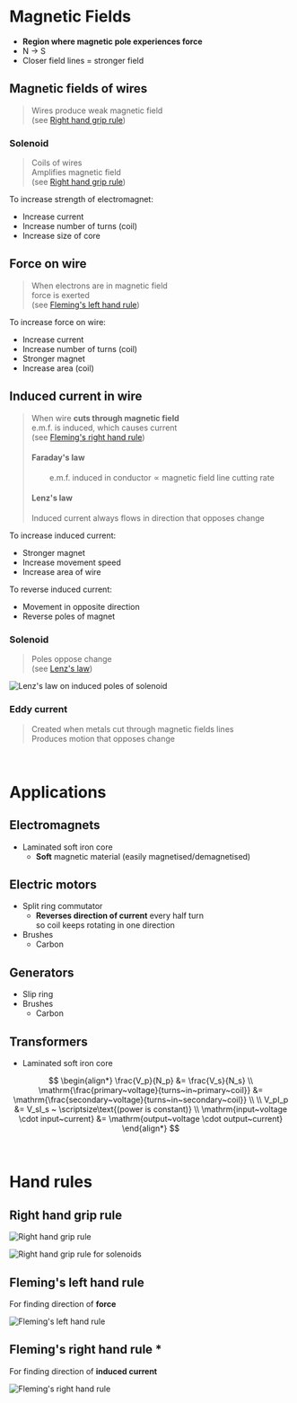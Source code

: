 # Magnetic Fields

- **Region where magnetic pole experiences force**
- N → S
- Closer field lines = stronger field

## Magnetic fields of wires

> Wires produce weak magnetic field \
> (see [Right hand grip rule](#right-hand-grip-rule))

### Solenoid

> Coils of wires \
> Amplifies magnetic field \
> (see [Right hand grip rule](#right-hand-grip-rule))

<p></p>
To increase strength of electromagnet:

- Increase current
- Increase number of turns (coil)
- Increase size of core

## Force on wire

> When electrons are in magnetic field \
> force is exerted \
> (see [Fleming's left hand rule](#flemings-left-hand-rule))

<p></p>
To increase force on wire:

- Increase current
- Increase number of turns (coil)
- Stronger magnet
- Increase area (coil)

## Induced current in wire

> When wire **cuts through magnetic field** \
> e.m.f. is induced, which causes current \
> (see [Fleming's right hand rule](#flemings-right-hand-rule))
>
> #### Faraday's law
> $$\text{e.m.f. induced in conductor} \propto \text{magnetic field line cutting rate}$$
>
> #### Lenz's law
> Induced current always flows in direction that opposes change

<p></p>
To increase induced current:

- Stronger magnet
- Increase movement speed
- Increase area of wire

<p></p>
To reverse induced current:

- Movement in opposite direction
- Reverse poles of magnet

### Solenoid

> Poles oppose change \
> (see [Lenz's law](#lenzs-law))

![Lenz's law on induced poles of solenoid](images/lenzs-law.png)

### Eddy current

> Created when metals cut through magnetic fields lines \
> Produces motion that opposes change

<br>

# Applications

## Electromagnets

- Laminated soft iron core
    - **Soft** magnetic material (easily magnetised/demagnetised)

## Electric motors

- Split ring commutator
    - **Reverses direction of current** every half turn \
      so coil keeps rotating in one direction
- Brushes
    - Carbon

## Generators

- Slip ring
- Brushes
    - Carbon

## Transformers

- Laminated soft iron core

$$
\begin{align*}
  \frac{V_p}{N_p} &= \frac{V_s}{N_s} \\
  \mathrm{\frac{primary~voltage}{turns~in~primary~coil}} &= \mathrm{\frac{secondary~voltage}{turns~in~secondary~coil}} \\
  \\
  V_pI_p &= V_sI_s ~ \scriptsize\text{(power is constant)} \\
  \mathrm{input~voltage \cdot input~current} &= \mathrm{output~voltage \cdot output~current}
\end{align*}
$$

<br>

# Hand rules

## Right hand grip rule

![Right hand grip rule](images/rule-right-hand-grip.jpg)

![Right hand grip rule for solenoids](images/rule-right-hand-grip-solenoid.jpeg)

## Fleming's left hand rule

For finding direction of **force**

![Fleming's left hand rule](images/rule-flemings-left-hand.png)

## Fleming's right hand rule *

For finding direction of **induced current**

![Fleming's right hand rule](images/rule-flemings-right-hand.png)
